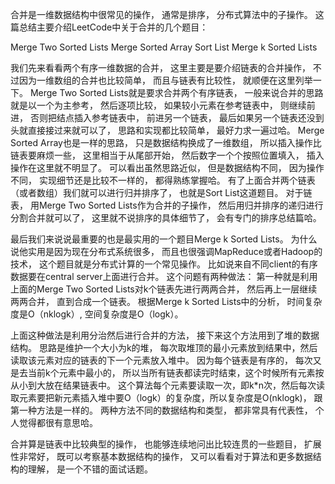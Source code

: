 合并是一维数据结构中很常见的操作， 通常是排序， 分布式算法中的子操作。 这篇总结主要介绍LeetCode中关于合并的几个题目： 

Merge Two Sorted Lists
Merge Sorted Array
Sort List
Merge k Sorted Lists

我们先来看看两个有序一维数据的合并， 这里主要是要介绍链表的合并操作， 不过因为一维数组的合并也比较简单， 而且与链表有比较性， 就顺便在这里列举一下。 Merge Two Sorted Lists就是要求合并两个有序链表， 一般来说合并的思路就是以一个为主参考， 然后逐项比较， 如果较小元素在参考链表中， 则继续前进， 否则把结点插入参考链表中， 前进另一个链表， 最后如果另一个链表还没到头就直接接过来就可以了， 思路和实现都比较简单， 最好力求一遍过哈。 Merge Sorted Array也是一样的思路， 只是数据结构换成了一维数组， 所以插入操作比链表要麻烦一些， 这里相当于从尾部开始， 然后数字一个个按照位置填入， 插入操作在这里就不明显了。 可以看出虽然思路近似， 但是数据结构不同， 因为操作不同， 实现细节还是比较不一样的， 都得熟练掌握哈。 
有了上面合并两个链表（或者数组）我们就可以进行归并排序了， 也就是Sort List这道题目。 对于链表， 用Merge Two Sorted Lists作为合并的子操作， 然后用归并排序的递归进行分割合并就可以了， 这里就不说排序的具体细节了， 会有专门的排序总结篇哈。 

最后我们来说说最重要的也是最实用的一个题目Merge k Sorted Lists。
为什么说他实用是因为现在分布式系统很多， 而且也很强调MapReduce或者Hadoop的技术， 这个题目就是分布式计算的一个常见操作。
比如说来自不同client的有序数据要在central server上面进行合并。 这个问题有两种做法：
第一种就是利用上面的Merge Two Sorted Lists对k个链表先进行两两合并， 然后再上一层继续两两合并， 直到合成一个链表。
根据Merge k Sorted Lists中的分析， 时间复杂度是O（nklogk）, 空间复杂度是O（logk）。

上面这种做法是利用分治然后进行合并的方法， 接下来这个方法用到了堆的数据结构。
思路是维护一个大小为k的堆， 每次取堆顶的最小元素放到结果中，然后读取该元素对应的链表的下一个元素放入堆中。 因为每个链表是有序的， 每次又是去当前k个元素中最小的， 所以当所有链表都读完时结束，这个时候所有元素按从小到大放在结果链表中。 这个算法每个元素要读取一次，即k*n次，然后每次读取元素要把新元素插入堆中要O（logk）的复杂度，所以复杂度是O(nklogk)， 跟第一种方法是一样的。
两种方法不同的数据结构和类型， 都非常具有代表性， 个人觉得都很有意思哈。 

合并算是链表中比较典型的操作， 也能够连续地问出比较连贯的一些题目， 扩展性非常好， 既可以考察基本数据结构的操作， 又可以看看对于算法和更多数据结构的理解， 是一个不错的面试话题。